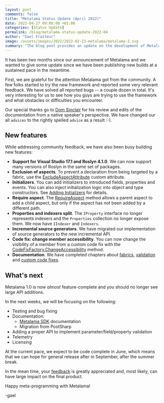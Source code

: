 ```yaml
---
layout: post 
comments: false
title: "Metalama Status Update (April 2022)"
date: 2022-04-27 09:00:00 +01:00
categories: [Status Update]
permalink: /blog/metalama-status-update-2022-04
author: "Gael Fraiteur"
image: /assets/images/2022/2022-02-23-metalama/metalama-2.svg
summary: "The blog post provides an update on the development of Metalama, highlighting bug fixes, new features, and future plans, with an expected general release in September."
---
```


It has been two months since our announcement of Metalama and we wanted to give some update since we have been publishing new builds at a sustained pace in the meantime.

First, we are grateful for the attention Metalama got from the community. A few folks started to try the new framework and reported some very relevant feedback. We have solved all reported bugs -- a couple dozen in total. It's very interesting for us to see how you guys are trying to use the framework and what obstacles or difficulties you encounter. 

Our special thanks go to [Dom Sinclair](https://github.com/domsinclair) for his review and edits of the documentation from a native speaker's perspective. We have changed our all `advices` to the rightly spelled `advice` as a result :-).

## New features

While addressing community feedback, we have also been busy building new features:

* **Support for Visual Studio 17.1 and Roslyn 4.1.0**. We can now support many versions of Roslyn in the same set of packages.
* **Exclusion of aspects**. To prevent a declaration from being targeted by a fabric, use the [ExcludeAspectAttribute](https://doc.metalama.net/api/metalama_framework_aspects_excludeaspectattribute) custom attribute.
* **Initializers**. You can add initializers to introduced fields, properties and events. You can also inject initialization logic into object and type constructors. See [Adding Initializers](https://doc.metalama.net/aspects/advising/initializers) for details.
* **Require aspect**. The [RequireAspect](https://doc.metalama.net/api/metalama_framework_aspects_iaspectreceiver-1_requireaspect#metalama_framework_aspects_iaspectreceiver_1_requireaspect__1) method allows a parent aspect to add a child aspect, but only if the aspect has not been added by a different path.
* **Properties and indexers split**. The `IProperty` interface no longer represents indexers and the `Properties` collection no longer expose them. We now have `IIndexer` and `Indexers`.
* **Incremental source generators**. We have migrated our implementation of source generators to the new incremental API.
* **Code fix: change member accessibility**. You can now change the visibility of a member from a custom code fix with the [CodeFixFactory.ChangeAccessibility](https://doc.metalama.net/api/metalama_framework_codefixes_codefixfactory_changeaccessibility) method.
* **Documentation**. We have completed chapters about [fabrics](https://doc.metalama.net/fabrics/fabrics), [validation](https://doc.metalama.net/validation/validation) and [custom code fixes](https://doc.metalama.net/ide/ide).

## What's next

Metalama 1.0 is now _almost_ feature-complete and you should no longer see large API additions.

In the next weeks, we will be focusing on the following:

* Testing and bug fixing
* Documentation:
  *  [Metalama SDK](https://doc.metalama.net/sdk/sdk) documentation
  *  Migration from PostSharp
* Adding a proper API to implement parameter/field/property validation
* Telemetry
* Licensing

At the current pace, we expect to be code complete in June, which means that we can hope for general release after in September, after the summer break.

In the mean time, your [feedback](https://www.postsharp.net/metalama/support) is greatly appreciated and, most likely, can have large impact on the final product.

Happy meta-programming with Metalama!

-gael
